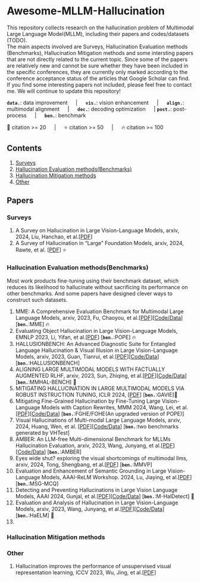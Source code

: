 # Awesome-MLLM-Hallucination
This repository collects research on the hallucination problem of Multimodal Large Language Model(MLLM), including their papers and codes/datasets (TODO).  
The main aspects involved are Surveys, Hallucination Evaluation methods (Benchmarks), Hallucination Mitigation methods and some intersting papers that are not directly related to the current topic. Since some of the papers are relatively new and cannot be sure whether they have been included in the specific conferences, they are currently only marked according to the conference acceptance status of the articles that Google Scholar can find.  
If you find some interesting papers not included, please feel free to contact me. We will continue to update this repository!


__`data.`__: data improvement &emsp; | &emsp; __`vis.`__: vision enhancement &emsp; | &emsp;
__`align.`__: multimodal alignment &emsp; | &emsp; __`dec.`__: decoding optimization &emsp; |
__`post.`__: post-process &emsp; | &emsp; __`ben.`__: benchmark  

:large_blue_diamond: citation >= 20 &emsp; | &emsp; :star: citation >= 50 &emsp; | &emsp; :fire: citation >= 100

## Contents  
1. [Surveys](#Surveys)
2. [Hallucination Evaluation methods(Benchmarks)](#Hallucination-Evaluation-methods)
3. [Hallucination Mitigation methods](#Hallucination-Mitigation-methods)
4. [Other](#Other)
   
## Papers
### Surveys
1. A Survey on Hallucination in Large Vision-Language Models, arxiv, 2024, Liu, Hanchao, et al.[[PDF](https://arxiv.org/pdf/2402.00253.pdf)]
2. A Survey of Hallucination in “Large” Foundation Models, arxiv, 2024, Rawte, et al. [[PDF](https://arxiv.org/pdf/2309.05922.pdf)] :star:

### Hallucination Evaluation methods(Benchmarks)
Most work products fine-tuning using their benchmark dataset, which reduces its likelihood to hallucinate without sacrificing its performance on other benchmarks. And some papers have designed clever ways to construct such datasets.
1. MME: A Comprehensive Evaluation Benchmark for Multimodal Large Language Models, arxiv, 2023, Fu, Chaoyou, et al.[[PDF](https://arxiv.org/pdf/2306.13394.pdf)][[Code/Data](https://github.com/BradyFU/Awesome-Multimodal-Large-Language-Models/tree/Evaluation)]   [__`ben.`__:MME] :fire: 
2. Evaluating Object Hallucination in Large Vision-Language Models, EMNLP 2023, Li, Yifan, et al.[[PDF](https://arxiv.org/pdf/2305.10355.pdf)] [__`ben.`__:POPE] :fire: 
3. HALLUSIONBENCH: An Advanced Diagnostic Suite for Entangled Language Hallucination & Visual Illusion in Large Vision-Language Models, arxiv, 2023, Guan, Tianrui, et al.[[PDF](https://www.researchgate.net/profile/Fuxiao-Liu-2/publication/376072740_HALLUSIONBENCH_An_Advanced_Diagnostic_Suite_for_Entangled_Language_Hallucination_Visual_Illusion_in_Large_Vision-Language_Models/links/6568af0e3fa26f66f43abf17/HALLUSIONBENCH-An-Advanced-Diagnostic-Suite-for-Entangled-Language-Hallucination-Visual-Illusion-in-Large-Vision-Language-Models.pdf)][[Code/Data](https://drive.google.com/drive/folders/1C_IA5rx_Hm67TYpdNf3TL5VlM30TLGRQ)]  [__`ben.`__:HALLUSIONBENCH]
4. ALIGNING LARGE MULTIMODAL MODELS WITH FACTUALLY AUGMENTED RLHF, arxiv, 2023, Sun, Zhiqing, et al.[[PDF](https://arxiv.org/pdf/2309.14525.pdf)][[Code/Data](https://llava-rlhf.github.io.)]   [__`ben.`__:MMHAL-BENCH] :large_blue_diamond:
5. MITIGATING HALLUCINATION IN LARGE MULTIMODAL MODELS VIA ROBUST INSTRUCTION TUNING, ICLR 2024, [[PDF](https://openreview.net/pdf?id=J44HfH4JCg)]   [__`ben.`__:GAVIE]:large_blue_diamond:
6. Mitigating Fine-Grained Hallucination by Fine-Tuning Large Vision-Language Models with Caption Rewrites, MMM 2024, Wang, Lei, et al.[[PDF](https://arxiv.org/pdf/2312.01701v1.pdf)][[Code/Data](https://github.com/Anonymousanoy/FOHE)]   [__`ben.`__:FGHE/FOHE(An upgraded version of POPE)]
7. Visual Hallucinations of Multi-modal Large Language Models, arxiv, 2024, Huang, Wen, et al. [[PDF](https://arxiv.org/pdf/2402.14683.pdf)][[Code/Data](https://github.com/wenhuang2000/VHTest)]   [__`ben.`__:two benchmarks generated by VHTest]
8. AMBER: An LLM-free Multi-dimensional Benchmark for MLLMs Hallucination Evaluation, arxiv, 2023, Wang, Junyang, et al.[[PDF](https://arxiv.org/pdf/2311.07397v2.pdf)][[Code/Data](https://github.com/junyangwang0410/AMBER)]   [__`ben.`__:AMBER]
9. Eyes wide shut? exploring the visual shortcomings of multimodal llms, arxiv, 2024, Tong, Shengbang, et al.[[PDF](https://arxiv.org/pdf/2401.06209.pdf)]   [__`ben.`__:MMVP]
10. Evaluation and Enhancement of Semantic Grounding in Large Vision-Language Models, AAAI-ReLM Workshop. 2024, Lu, Jiaying, et al.[[PDF](https://www.cs.emory.edu/~jyang71/files/lvlm-workshop.pdf)]   [__`ben.`__:MSG-MCQ]
11. Detecting and Preventing Hallucinations in Large Vision Language Models, AAAI 2024, Gunjal, et al.[[PDF](https://arxiv.org/pdf/2308.06394.pdf)][[Code/Data](https://github.com/hendryx-scale/mhal-detect)]   [__`ben.`__:M-HalDetect] :large_blue_diamond:
12. Evaluation and Analysis of Hallucination in Large Vision-Language Models, arxiv, 2023, Wang, Junyang, et al.[[PDF](https://arxiv.org/pdf/2308.15126.pdf)][[Code/Data](https://github.com/junyangwang0410/HaELM)]   [__`ben.`__:HaELM] :large_blue_diamond:
13. 


### Hallucination Mitigation methods 



### Other
1. Hallucination improves the performance of unsupervised visual representation learning, ICCV 2023, Wu, Jing, et al.[[PDF](https://openaccess.thecvf.com/content/ICCV2023/papers/Wu_Hallucination_Improves_the_Performance_of_Unsupervised_Visual_Representation_Learning_ICCV_2023_paper.pdf)]  




